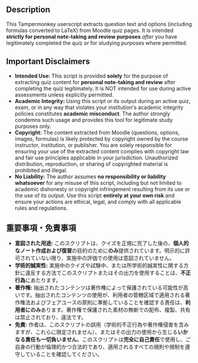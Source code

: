 ## Description

This Tampermonkey userscript extracts question text and options (including formulas converted to LaTeX) from Moodle quiz pages. It is intended **strictly for personal note-taking and review purposes** *after* you have legitimately completed the quiz or for studying purposes where permitted.

## Important Disclaimers

*   **Intended Use:** This script is provided **solely** for the purpose of extracting quiz content for **personal note-taking and review** after completing the quiz legitimately. It is NOT intended for use during active assessments unless explicitly permitted.
*   **Academic Integrity:** Using this script or its output during an active quiz, exam, or in any way that violates your institution's academic integrity policies constitutes **academic misconduct**. The author strongly condemns such usage and provides this tool for legitimate study purposes only.
*   **Copyright:** The content extracted from Moodle (questions, options, images, formulas) is likely protected by copyright owned by the course instructor, institution, or publisher. You are solely responsible for ensuring your use of the extracted content complies with copyright law and fair use principles applicable in your jurisdiction. Unauthorized distribution, reproduction, or sharing of copyrighted material is prohibited and illegal.
*   **No Liability:** The author assumes **no responsibility or liability whatsoever** for any misuse of this script, including but not limited to academic dishonesty or copyright infringement resulting from its use or the use of its output. Use this script **entirely at your own risk** and ensure your actions are ethical, legal, and comply with all applicable rules and regulations.

## 重要事項・免責事項

*   **意図された用途:** このスクリプトは、クイズを正規に完了した後の、**個人的なノート作成および復習**の目的のために**のみ**提供されています。明示的に許可されていない限り、実施中の評価での使用は意図されていません。
*   **学術的誠実性:** 実施中のクイズや試験中、または所学術的誠実性に関する方針に違反する方法でこのスクリプトまたはその出力を使用することは、**不正行為**にあたります。
*   **著作権:** 抽出されたコンテンツは著作権によって保護されている可能性が高いです。抽出されたコンテンツの使用が、利用者の管轄区域で適用される著作権法およびフェアユースの原則に準拠していることを確認する責任は、**利用者にのみ**あります。著作権で保護された素材の無断での配布、複製、共有は禁止されており、違法です。
*   **免責:** 作者は、このスクリプトの誤用（学術的不正行為や著作権侵害を含みますが、これらに限定されません）、またはその出力の使用から生じる**いかなる責任も一切負いません**。このスクリプトは**完全に自己責任**で使用し、ご自身の行動が倫理的かつ合法的であり、適用されるすべての規則や規制を遵守していることを確認してください。
